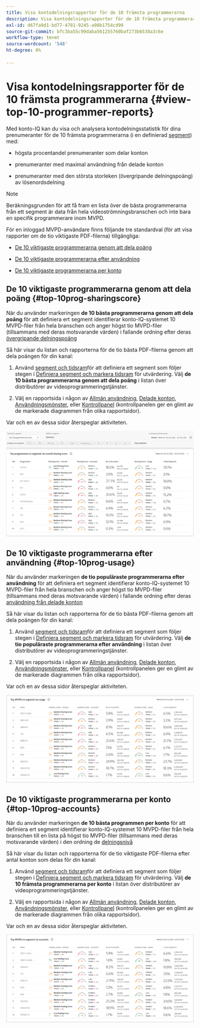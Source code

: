 ```yaml
---
title: Visa kontodelningsrapporter för de 10 främsta programmerarna
description: Visa kontodelningsrapporter för de 10 främsta programmerarna
exl-id: d67fa9d1-bd77-4781-9245-a98b1754cd99
source-git-commit: bfc3ba55c99daba561255760baf273b6538a3c6e
workflow-type: tm+mt
source-wordcount: '548'
ht-degree: 0%

---
```


# Visa kontodelningsrapporter för de 10 främsta programmerarna {#view-top-10-programmer-reports}

Med konto-IQ kan du visa och analysera kontodelningsstatistik för dina prenumeranter för de 10 främsta programmerarna (i en definierad [segment](/help/AccountIQ/product-concepts.md#segmet-def)) med:

* högsta procentandel prenumeranter som delar konton

* prenumeranter med maximal användning från delade konton

* prenumeranter med den största storleken (övergripande delningspoäng) av lösenordsdelning

>[!NOTE]
>
>Beräkningsgrunden för att få fram en lista över de bästa programmerarna från ett segment är data från hela videoströmningsbranschen och inte bara en specifik programmerare inom MVPD.

<!--
>[!NOTE]
>
>Only the MVPDs that have a minimum of 50,000 active subscriber accounts are considered to obtain these reports.
-->

För en inloggad MVPD-användare finns följande tre standardval (för att visa rapporter om de tio viktigaste PDF-filerna) tillgängliga:

* [De 10 viktigaste programmerarna genom att dela poäng](#top-10prog-sharingscore)

* [De 10 viktigaste programmerarna efter användning](#top-10prog-usage)

* [De 10 viktigaste programmerarna per konto](#top-10prog-accounts)

## De 10 viktigaste programmerarna genom att dela poäng {#top-10prog-sharingscore}

När du använder markeringen **de 10 bästa programmerarna genom att dela poäng** för att definiera ert segment identifierar konto-IQ-systemet 10 MVPD-filer från hela branschen och anger högst tio MVPD-filer (tillsammans med deras motsvarande värden) i fallande ordning efter deras [övergripande delningspoäng](/help/AccountIQ/product-concepts.md#overall-sharing-score)

Så här visar du listan och rapporterna för de tio bästa PDF-filerna genom att dela poängen för din kanal:

1. Använd [segment och tidsram](/help/AccountIQ/segments-timeframe.md)för att definiera ett segment som följer stegen i [Definiera segment och markera tidsram](/help/AccountIQ/howto-select-segment-timeframe.md) för utvärdering. Välj **de 10 bästa programmerarna genom att dela poäng** i listan över distributörer av videoprogrammeringstjänster.

1. Välj en rapportsida i någon av [Allmän användning](/help/AccountIQ/general-usage-reports.md), [Delade konton](/help/AccountIQ/shared-acc-reports.md), [Användningsmönster](/help/AccountIQ/usage-patterns.md), eller [Kontrollpanel](/help/AccountIQ/dashboard.md) (kontrollpanelen ger en glimt av de markerade diagrammen från olika rapportsidor).

Var och en av dessa sidor återspeglar aktiviteten.

![](assets/top-ten-prog-overallscore.png)

## De 10 viktigaste programmerarna efter användning {#top-10prog-usage}

När du använder markeringen **de tio populäraste programmerarna efter användning** för att definiera ert segment identifierar konto-IQ-systemet 10 MVPD-filer från hela branschen och anger högst tio MVPD-filer (tillsammans med deras motsvarande värden) i fallande ordning efter deras [användning från delade konton](/help/AccountIQ/product-concepts.md)

Så här visar du listan och rapporterna för de tio bästa PDF-filerna genom att dela poängen för din kanal:

1. Använd [segment och tidsram](/help/AccountIQ/segments-timeframe.md)för att definiera ett segment som följer stegen i [Definiera segment och markera tidsram](/help/AccountIQ/howto-select-segment-timeframe.md) för utvärdering. Välj **de tio populäraste programmerarna efter användning** i listan över distributörer av videoprogrammeringstjänster.

1. Välj en rapportsida i någon av [Allmän användning](/help/AccountIQ/general-usage-reports.md), [Delade konton](/help/AccountIQ/shared-acc-reports.md), [Användningsmönster](/help/AccountIQ/usage-patterns.md), eller [Kontrollpanel](/help/AccountIQ/dashboard.md) (kontrollpanelen ger en glimt av de markerade diagrammen från olika rapportsidor).

Var och en av dessa sidor återspeglar aktiviteten.

![](assets/top-ten-mvpds-usage.png)

## De 10 viktigaste programmerarna per konto {#top-10prog-accounts}

När du använder markeringen **de 10 bästa programmen per konto** för att definiera ert segment identifierar konto-IQ-systemet 10 MVPD-filer från hela branschen till en lista på högst tio MVPD-filer (tillsammans med deras motsvarande värden) i den ordning de [delningsnivå](/help/AccountIQ/product-concepts.md)

Så här visar du listan och rapporterna för de tio viktigaste PDF-filerna efter antal konton som delas för din kanal:

1. Använd [segment och tidsram](/help/AccountIQ/segments-timeframe.md)för att definiera ett segment som följer stegen i [Definiera segment och markera tidsram](/help/AccountIQ/howto-select-segment-timeframe.md) för utvärdering. Välj **de 10 främsta programmerarna per konto** i listan över distributörer av videoprogrammeringstjänster.

1. Välj en rapportsida i någon av [Allmän användning](/help/AccountIQ/general-usage-reports.md), [Delade konton](/help/AccountIQ/shared-acc-reports.md), [Användningsmönster](/help/AccountIQ/usage-patterns.md), eller [Kontrollpanel](/help/AccountIQ/dashboard.md) (kontrollpanelen ger en glimt av de markerade diagrammen från olika rapportsidor).

Var och en av dessa sidor återspeglar aktiviteten.

![](assets/top-ten-mvpds-accounts.png)
